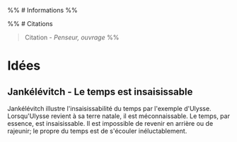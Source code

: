 %% # Informations %%

%% # Citations

> Citation - _Penseur, ouvrage_
> %%

# Idées

## Jankélévitch - Le temps est insaisissable

Jankélévitch illustre l'insaisissabilité du temps par l'exemple d'Ulysse. Lorsqu'Ulysse revient à sa terre natale, il est méconnaissable. Le temps, par essence, est insaisissable. Il est impossible de revenir en arrière ou de rajeunir; le propre du temps est de s'écouler inéluctablement.
